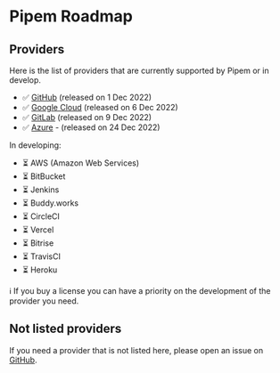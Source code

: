 # Pipem Roadmap

## Providers

Here is the list of providers that are currently supported by Pipem or in develop.

- ✅ [GitHub](https://github.com/pipem-io/provider-github) (released on 1 Dec 2022)
- ✅ [Google Cloud](https://github.com/pipem-io/provider-google) (released on 6 Dec 2022)
- ✅ [GitLab](https://github.com/pipem-io/provider-gitlab) (released on 9 Dec 2022)
- ✅ [Azure](https://github.com/pipem-io/provider-azure) - (released on 24 Dec 2022)

In developing:

- ⏳ AWS (Amazon Web Services)
- ⏳ BitBucket
- ⏳ Jenkins
- ⏳ Buddy.works
- ⏳ CircleCI
- ⏳ Vercel
- ⏳ Bitrise
- ⏳ TravisCI
- ⏳ Heroku

ℹ️ If you buy a license you can have a priority on the development of the provider you need.

## Not listed providers

If you need a provider that is not listed here, please open an issue on [GitHub](https://github.com/pipem-io/roadmap/issues/new/choose).
